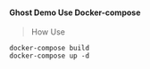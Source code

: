 #### Ghost Demo Use Docker-compose


> How Use
```$xslt
docker-compose build
docker-compose up -d
```